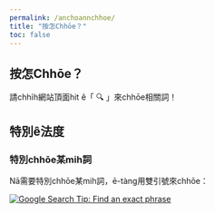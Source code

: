 ```yaml
---
permalink: /anchoannchhoe/
title: "按怎Chhōe？"
toc: false
---
```


## 按怎Chhōe？

請chhi̍h網站頂面hit ê「 🔍 」來chhōe相關詞！

## 特別ê法度

### 特別chhōe某mih詞

Nā需要特別chhōe某mih詞，ē-tàng用雙引號來chhōe：

[![Google Search Tip: Find an exact phrase](https://img.youtube.com/vi/n16BVXzNSj8/0.jpg)](https://www.youtube.com/watch?v=n16BVXzNSj8 "Google Search Tip: Find an exact phrase")
